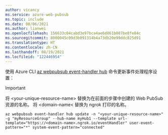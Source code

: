 ```yaml
---
author: vicancy
ms.service: azure-web-pubsub
ms.topic: include
ms.date: 08/06/2021
ms.author: lianwei
ms.openlocfilehash: 156633c04cabd3e97bca4ae6d861b007be8fe84c
ms.sourcegitcommit: 8000045c09d3b091314b4a73db20e99ddc825d91
ms.translationtype: HT
ms.contentlocale: zh-CN
ms.lasthandoff: 08/19/2021
ms.locfileid: "122446954"
---
```

使用 Azure CLI [az webpubsub event-handler hub](/cli/azure/webpubsub/event-handler/hub) 命令更新事件处理程序设置：

  > [!Important]
  > 将 &lt;your-unique-resource-name&gt; 替换为在前面的步骤中创建的 Web PubSub 资源的名称。
  > 将 &lt;domain-name&lt; 替换为 ngrok 打印的名称。

```azurecli-interactive
az webpubsub event-handler hub update -n "<your-unique-resource-name>" -g "myResourceGroup" --hub-name myHub1 --template url-template="https://<domain-name>.ngrok.io/eventHandler" user-event-pattern="*" system-event-pattern="connected"
```
